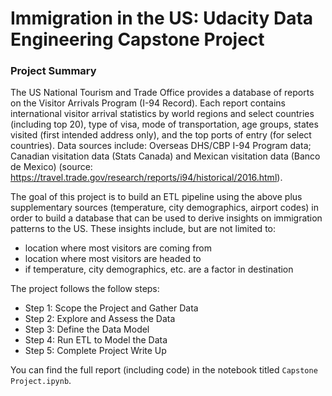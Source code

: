 # Immigration in the US: Udacity Data Engineering Capstone Project

### Project Summary

The US National Tourism and Trade Office provides a database of reports on the Visitor Arrivals Program (I-94 Record). Each report contains international visitor arrival statistics by world regions and select countries (including top 20), type of visa, mode of transportation, age groups, states visited (first intended address only), and the top ports of entry (for select countries). Data sources include: Overseas DHS/CBP I-94 Program data; Canadian visitation data (Stats Canada) and Mexican visitation data (Banco de Mexico) (source: https://travel.trade.gov/research/reports/i94/historical/2016.html).

The goal of this project is to build an ETL pipeline using the above plus supplementary sources (temperature, city demographics, airport codes) in order to build a database that can be used to derive insights on immigration patterns to the US. These insights include, but are not limited to:

* location where most visitors are coming from
* location where most visitors are headed to
* if temperature, city demographics, etc. are a factor in destination

The project follows the follow steps:
* Step 1: Scope the Project and Gather Data
* Step 2: Explore and Assess the Data
* Step 3: Define the Data Model
* Step 4: Run ETL to Model the Data
* Step 5: Complete Project Write Up

You can find the full report (including code) in the notebook titled <code>Capstone Project.ipynb</code>.